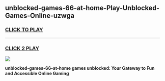 
## unblocked-games-66-at-home-Play-Unblocked-Games-Online-uzwga
<h3>
<a href="https://premium76.site?title=unblocked-games-66-at-home&ref=25A">CLICK TO PLAY</a></h3>
<hr>

<h3>
<a href="https://premium76.site?title=unblocked-games-66-at-home&ref=25A">CLICK 2 PLAY</a>
  
</h3>

<a href="https://premium76.site?title=unblocked-games-66-at-home&ref=25A"><img src="https://clearcache.store/games.png"></a>


**unblocked-games-66-at-home games unblocked: Your Gateway to Fun and Accessible Online Gaming**
